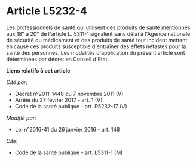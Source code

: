 # Article L5232-4

Les professionnels de santé qui utilisent des produits de santé mentionnés aux 18° à 20° de l'article L. 5311-1 signalent
sans délai à l'Agence nationale de sécurité du médicament et des produits de santé tout incident mettant en cause ces
produits susceptible d'entraîner des effets néfastes pour la santé des personnes. Les modalités d'application du présent
article sont déterminées par décret en Conseil d'Etat.

**Liens relatifs à cet article**

_Cité par_:

  - Décret n°2011-1448 du 7 novembre 2011 (V)
  - Arrêté du 27 février 2017 - art. 1 (V)
  - Code de la santé publique - art. R5232-17 (V)

_Modifié par_:

  - Loi n°2016-41 du 26 janvier 2016 - art. 148

_Cite_:

  - Code de la santé publique - art. L5311-1 (M)
